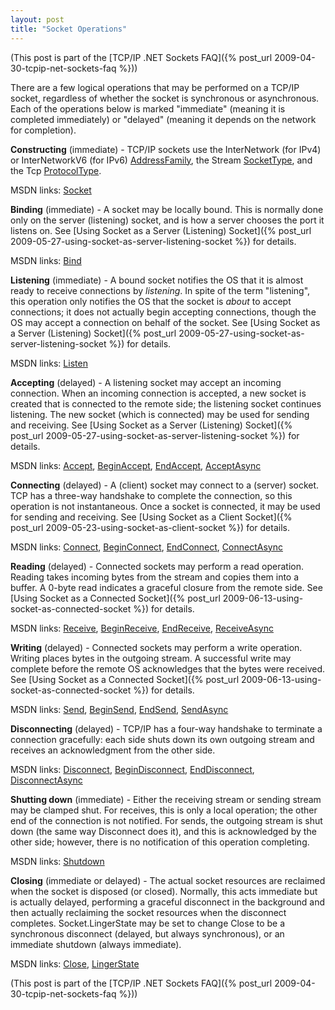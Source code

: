 ```yaml
---
layout: post
title: "Socket Operations"
---
```

(This post is part of the [TCP/IP .NET Sockets FAQ]({% post_url 2009-04-30-tcpip-net-sockets-faq %}))



There are a few logical operations that may be performed on a TCP/IP socket, regardless of whether the socket is synchronous or asynchronous. Each of the operations below is marked "immediate" (meaning it is completed immediately) or "delayed" (meaning it depends on the network for completion).


 
**Constructing** (immediate) - TCP/IP sockets use the InterNetwork (for IPv4) or InterNetworkV6 (for IPv6) [AddressFamily](http://msdn.microsoft.com/en-us/library/system.net.sockets.addressfamily.aspx), the Stream [SocketType](http://msdn.microsoft.com/en-us/library/system.net.sockets.sockettype.aspx), and the Tcp [ProtocolType](http://msdn.microsoft.com/en-us/library/system.net.sockets.protocoltype.aspx).  

MSDN links: [Socket](http://msdn.microsoft.com/en-us/library/2b86d684.aspx)



**Binding** (immediate) - A socket may be locally bound. This is normally done only on the server (listening) socket, and is how a server chooses the port it listens on. See [Using Socket as a Server (Listening) Socket]({% post_url 2009-05-27-using-socket-as-server-listening-socket %}) for details.  

MSDN links: [Bind](http://msdn.microsoft.com/en-us/library/system.net.sockets.socket.bind.aspx)



**Listening** (immediate) - A bound socket notifies the OS that it is almost ready to receive connections by _listening_. In spite of the term "listening", this operation only notifies the OS that the socket is _about_ to accept connections; it does not actually begin accepting connections, though the OS may accept a connection on behalf of the socket. See [Using Socket as a Server (Listening) Socket]({% post_url 2009-05-27-using-socket-as-server-listening-socket %}) for details.  

MSDN links: [Listen](http://msdn.microsoft.com/en-us/library/system.net.sockets.socket.listen.aspx)


 
**Accepting** (delayed) - A listening socket may accept an incoming connection. When an incoming connection is accepted, a new socket is created that is connected to the remote side; the listening socket continues listening. The new socket (which is connected) may be used for sending and receiving. See [Using Socket as a Server (Listening) Socket]({% post_url 2009-05-27-using-socket-as-server-listening-socket %}) for details.  

MSDN links: [Accept](http://msdn.microsoft.com/en-us/library/system.net.sockets.socket.accept.aspx), [BeginAccept](http://msdn.microsoft.com/en-us/library/system.net.sockets.socket.beginaccept.aspx), [EndAccept](http://msdn.microsoft.com/en-us/library/system.net.sockets.socket.endaccept.aspx), [AcceptAsync](http://msdn.microsoft.com/en-us/library/system.net.sockets.socket.acceptasync.aspx)


 
**Connecting** (delayed) - A (client) socket may connect to a (server) socket. TCP has a three-way handshake to complete the connection, so this operation is not instantaneous. Once a socket is connected, it may be used for sending and receiving. See [Using Socket as a Client Socket]({% post_url 2009-05-23-using-socket-as-client-socket %}) for details.  

MSDN links: [Connect](http://msdn.microsoft.com/en-us/library/system.net.sockets.socket.connect.aspx), [BeginConnect](http://msdn.microsoft.com/en-us/library/system.net.sockets.socket.beginconnect.aspx), [EndConnect](http://msdn.microsoft.com/en-us/library/system.net.sockets.socket.endconnect.aspx), [ConnectAsync](http://msdn.microsoft.com/en-us/library/bb538102.aspx)


 
**Reading** (delayed) - Connected sockets may perform a read operation. Reading takes incoming bytes from the stream and copies them into a buffer. A 0-byte read indicates a graceful closure from the remote side. See [Using Socket as a Connected Socket]({% post_url 2009-06-13-using-socket-as-connected-socket %}) for details.  

MSDN links: [Receive](http://msdn.microsoft.com/en-us/library/system.net.sockets.socket.receive.aspx), [BeginReceive](http://msdn.microsoft.com/en-us/library/system.net.sockets.socket.beginreceive.aspx), [EndReceive](http://msdn.microsoft.com/en-us/library/system.net.sockets.socket.endreceive.aspx), [ReceiveAsync](http://msdn.microsoft.com/en-us/library/system.net.sockets.socket.receiveasync.aspx)


 
**Writing** (delayed) - Connected sockets may perform a write operation. Writing places bytes in the outgoing stream. A successful write may complete before the remote OS acknowledges that the bytes were received. See [Using Socket as a Connected Socket]({% post_url 2009-06-13-using-socket-as-connected-socket %}) for details.  

MSDN links: [Send](http://msdn.microsoft.com/en-us/library/system.net.sockets.socket.send.aspx), [BeginSend](http://msdn.microsoft.com/en-us/library/system.net.sockets.socket.beginsend.aspx), [EndSend](http://msdn.microsoft.com/en-us/library/system.net.sockets.socket.endsend.aspx), [SendAsync](http://msdn.microsoft.com/en-us/library/system.net.sockets.socket.sendasync.aspx)


 
**Disconnecting** (delayed) - TCP/IP has a four-way handshake to terminate a connection gracefully: each side shuts down its own outgoing stream and receives an acknowledgment from the other side.  

MSDN links: [Disconnect](http://msdn.microsoft.com/en-us/library/system.net.sockets.socket.disconnect.aspx), [BeginDisconnect](http://msdn.microsoft.com/en-us/library/system.net.sockets.socket.begindisconnect.aspx), [EndDisconnect](http://msdn.microsoft.com/en-us/library/system.net.sockets.socket.enddisconnect.aspx), [DisconnectAsync](http://msdn.microsoft.com/en-us/library/system.net.sockets.socket.disconnectasync.aspx)


 
**Shutting down** (immediate) - Either the receiving stream or sending stream may be clamped shut. For receives, this is only a local operation; the other end of the connection is not notified. For sends, the outgoing stream is shut down (the same way Disconnect does it), and this is acknowledged by the other side; however, there is no notification of this operation completing.  

MSDN links: [Shutdown](http://msdn.microsoft.com/en-us/library/system.net.sockets.socket.shutdown.aspx)


 
**Closing** (immediate or delayed) - The actual socket resources are reclaimed when the socket is disposed (or closed). Normally, this acts immediate but is actually delayed, performing a graceful disconnect in the background and then actually reclaiming the socket resources when the disconnect completes. Socket.LingerState may be set to change Close to be a synchronous disconnect (delayed, but always synchronous), or an immediate shutdown (always immediate).  

MSDN links: [Close](http://msdn.microsoft.com/en-us/library/system.net.sockets.socket.close.aspx), [LingerState](http://msdn.microsoft.com/en-us/library/system.net.sockets.socket.lingerstate.aspx)



(This post is part of the [TCP/IP .NET Sockets FAQ]({% post_url 2009-04-30-tcpip-net-sockets-faq %}))

